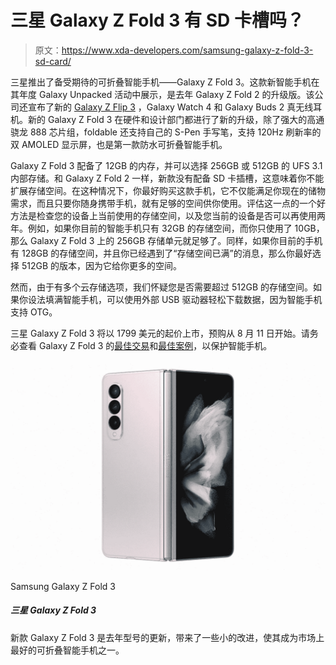 # 三星 Galaxy Z Fold 3 有 SD 卡槽吗？

> 原文：<https://www.xda-developers.com/samsung-galaxy-z-fold-3-sd-card/>

三星推出了备受期待的可折叠智能手机——Galaxy Z Fold 3。这款新智能手机在其年度 Galaxy Unpacked 活动中展示，是去年 Galaxy Z Fold 2 的升级版。该公司还宣布了新的 [Galaxy Z Flip 3](https://www.xda-developers.com/samsung-galaxy-z-flip-3/) ，Galaxy Watch 4 和 Galaxy Buds 2 真无线耳机。新的 Galaxy Z Fold 3 在硬件和设计部门都进行了新的升级，除了强大的高通骁龙 888 芯片组，foldable 还支持自己的 S-Pen 手写笔，支持 120Hz 刷新率的双 AMOLED 显示屏，也是第一款防水可折叠智能手机。

Galaxy Z Fold 3 配备了 12GB 的内存，并可以选择 256GB 或 512GB 的 UFS 3.1 内部存储。和 Galaxy Z Fold 2 一样，新款没有配备 SD 卡插槽，这意味着你不能扩展存储空间。在这种情况下，你最好购买这款手机，它不仅能满足你现在的储物需求，而且只要你随身携带手机，就有足够的空间供你使用。评估这一点的一个好方法是检查您的设备上当前使用的存储空间，以及您当前的设备是否可以再使用两年。例如，如果你目前的智能手机只有 32GB 的存储空间，而你只使用了 10GB，那么 Galaxy Z Fold 3 上的 256GB 存储单元就足够了。同样，如果你目前的手机有 128GB 的存储空间，并且你已经遇到了“存储空间已满”的消息，那么你最好选择 512GB 的版本，因为它给你更多的空间。

然而，由于有多个云存储选项，我们怀疑您是否需要超过 512GB 的存储空间。如果你设法填满智能手机，可以使用外部 USB 驱动器轻松下载数据，因为智能手机支持 OTG。

三星 Galaxy Z Fold 3 将以 1799 美元的起价上市，预购从 8 月 11 日开始。请务必查看 Galaxy Z Fold 3 的[最佳交易](https://www.xda-developers.com/best-galaxy-z-fold-3-deals/)和[最佳案例](https://www.xda-developers.com/best-samsung-galaxy-z-fold-3-cases/)，以保护智能手机。

 <picture>![The Galaxy Z Fold 3 is Samsung's latest and greatest foldable phone. It brings several improvements over the previous model, including high refresh rate displays, an under-screen camera, and top-of-the-line hardware.](img/8cbfc73f9cc977f6247ea3db788b3d78.png)</picture> 

Samsung Galaxy Z Fold 3

##### 三星 Galaxy Z Fold 3

新款 Galaxy Z Fold 3 是去年型号的更新，带来了一些小的改进，使其成为市场上最好的可折叠智能手机之一。